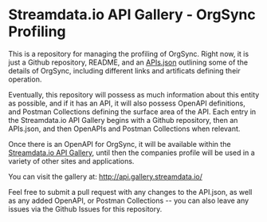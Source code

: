 # Streamdata.io API Gallery - OrgSync Profiling
This is a repository for managing the profiling of OrgSync. Right now, it is just a Github repository, README, and an [APIs.json](apis.md) outlining some of the details of OrgSync, including different links and artificats defining their operation.

Eventually, this repository will possess as much information about this entity as possible, and if it has an API, it will also possess OpenAPI definitions, and Postman Collections defining the surface area of the API. Each entry in the Streamdata.io API Gallery begins with a Github repository, then an APIs.json, and then OpenAPIs and Postman Collections when relevant.

Once there is an OpenAPI for OrgSync, it will be available within the [Streamdata.io API Gallery](http://api.gallery.streamdata.io/), until then the companies profile will be used in a variety of other sites and applications.

You can visit the gallery at: http://api.gallery.streamdata.io/

Feel free to submit a pull request with any changes to the API.json, as well as any added OpenAPI, or Postman Collections -- you can also leave any issues via the Github Issues for this repository.
